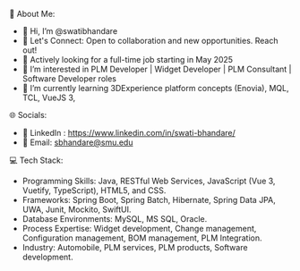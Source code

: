 💫 About Me:

- 👋 Hi, I’m @swatibhandare
- 🤝 Let's Connect: Open to collaboration and new opportunities. Reach out!
- 👀 Actively looking for a full-time job starting in May 2025    
- 💞️ I’m interested in PLM Developer | Widget Developer |  PLM Consultant | Software Developer roles
- 🌱 I’m currently learning 3DExperience platform concepts (Enovia), MQL, TCL, VueJS 3,

🌐 Socials: 

- 👋 LinkedIn : https://www.linkedin.com/in/swati-bhandare/
- 🤝 Email: sbhandare@smu.edu 


💻 Tech Stack:

- Programming Skills: Java, RESTful Web Services, JavaScript (Vue 3, Vuetify, TypeScript), HTML5, and CSS.
- Frameworks: Spring Boot, Spring Batch, Hibernate, Spring Data JPA, UWA, Junit, Mockito, SwiftUI.
- Database Environments: MySQL, MS SQL, Oracle.
- Process Expertise: Widget development, Change management, Configuration management, BOM management, PLM Integration. 
- Industry: Automobile, PLM services, PLM products, Software development.
 

 
 
 
<!---
swatibhandare/swatibhandare is a ✨ special ✨ repository because its `README.md` (this file) appears on your GitHub profile.
You can click the Preview link to take a look at your changes.
--->
